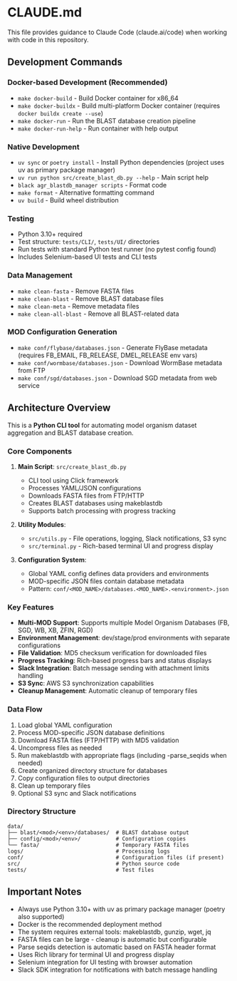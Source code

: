 # CLAUDE.md

This file provides guidance to Claude Code (claude.ai/code) when working with code in this repository.

## Development Commands

### Docker-based Development (Recommended)
- `make docker-build` - Build Docker container for x86_64
- `make docker-buildx` - Build multi-platform Docker container (requires `docker buildx create --use`)
- `make docker-run` - Run the BLAST database creation pipeline
- `make docker-run-help` - Run container with help output

### Native Development  
- `uv sync` or `poetry install` - Install Python dependencies (project uses uv as primary package manager)
- `uv run python src/create_blast_db.py --help` - Main script help
- `black agr_blastdb_manager scripts` - Format code
- `make format` - Alternative formatting command
- `uv build` - Build wheel distribution

### Testing
- Python 3.10+ required
- Test structure: `tests/CLI/`, `tests/UI/` directories
- Run tests with standard Python test runner (no pytest config found)
- Includes Selenium-based UI tests and CLI tests

### Data Management
- `make clean-fasta` - Remove FASTA files
- `make clean-blast` - Remove BLAST database files 
- `make clean-meta` - Remove metadata files
- `make clean-all-blast` - Remove all BLAST-related data

### MOD Configuration Generation
- `make conf/flybase/databases.json` - Generate FlyBase metadata (requires FB_EMAIL, FB_RELEASE, DMEL_RELEASE env vars)
- `make conf/wormbase/databases.json` - Download WormBase metadata from FTP
- `make conf/sgd/databases.json` - Download SGD metadata from web service

## Architecture Overview

This is a **Python CLI tool** for automating model organism dataset aggregation and BLAST database creation.

### Core Components

1. **Main Script**: `src/create_blast_db.py`
   - CLI tool using Click framework
   - Processes YAML/JSON configurations
   - Downloads FASTA files from FTP/HTTP
   - Creates BLAST databases using makeblastdb
   - Supports batch processing with progress tracking

2. **Utility Modules**:
   - `src/utils.py` - File operations, logging, Slack notifications, S3 sync
   - `src/terminal.py` - Rich-based terminal UI and progress display

3. **Configuration System**:
   - Global YAML config defines data providers and environments
   - MOD-specific JSON files contain database metadata
   - Pattern: `conf/<MOD_NAME>/databases.<MOD_NAME>.<environment>.json`

### Key Features

- **Multi-MOD Support**: Supports multiple Model Organism Databases (FB, SGD, WB, XB, ZFIN, RGD)
- **Environment Management**: dev/stage/prod environments with separate configurations
- **File Validation**: MD5 checksum verification for downloaded files
- **Progress Tracking**: Rich-based progress bars and status displays
- **Slack Integration**: Batch message sending with attachment limits handling
- **S3 Sync**: AWS S3 synchronization capabilities
- **Cleanup Management**: Automatic cleanup of temporary files

### Data Flow

1. Load global YAML configuration
2. Process MOD-specific JSON database definitions
3. Download FASTA files (FTP/HTTP) with MD5 validation
4. Uncompress files as needed
5. Run makeblastdb with appropriate flags (including -parse_seqids when needed)
6. Create organized directory structure for databases
7. Copy configuration files to output directories
8. Clean up temporary files
9. Optional S3 sync and Slack notifications

### Directory Structure

```
data/
├── blast/<mod>/<env>/databases/  # BLAST database output
├── config/<mod>/<env>/           # Configuration copies
└── fasta/                        # Temporary FASTA files
logs/                             # Processing logs
conf/                             # Configuration files (if present)
src/                              # Python source code
tests/                            # Test files
```

## Important Notes

- Always use Python 3.10+ with uv as primary package manager (poetry also supported)
- Docker is the recommended deployment method
- The system requires external tools: makeblastdb, gunzip, wget, jq
- FASTA files can be large - cleanup is automatic but configurable
- Parse seqids detection is automatic based on FASTA header format
- Uses Rich library for terminal UI and progress display
- Selenium integration for UI testing with browser automation
- Slack SDK integration for notifications with batch message handling